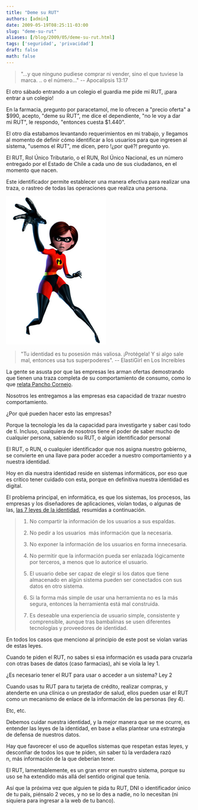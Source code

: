 ```yaml
---
title: "Deme su RUT"
authors: [admin]
date: 2009-05-19T08:25:11-03:00
slug: "deme-su-rut"
aliases: [/blog/2009/05/deme-su-rut.html]
tags: ['seguridad', 'privacidad']
draft: false
math: false
---
```


> "\...y que ninguno pudiese comprar ni vender, sino el que tuviese la
> marca. .. o el número\..." -- Apocalipsis 13:17

El otro sábado entrando a un colegio el guardia me pide mi RUT, ¡para
entrar a un colegio!

En la farmacia, pregunto por paracetamol, me lo ofrecen a "precio
oferta" a $990, acepto, "deme su RUT", me dice el dependiente, "no
le voy a dar mi RUT", le respondo, "entonces cuesta \$1.440".

El otro día estabamos levantando requerimientos en mi trabajo, y
llegamos al momento de definir cómo identificar a los usuarios para que
ingresen al sistema, "usemos el RUT", me dicen, pero !¿por qué?!
pregunto yo.

El RUT, Rol Único Tributario, o el RUN, Rol Único Nacional, es un número
entregado por el Estado de Chile a cada uno de sus ciudadanos, en el
momento que nacen.

Este identificador permite establecer una manera efectiva para realizar
una traza, o rastreo de todas las operaciones que realiza una persona.

![](elastic-girl.jpg)

> "Tu identidad es tu posesión más valiosa. ¡Protégela! Y si algo sale
> mal, entonces usa tus superpoderes". -- ElastiGirl en Los Increibles

La gente se asusta por que las empresas les arman ofertas demostrando
que tienen una traza completa de su comportamiento de consumo, como lo
que [relata Pancho
Cornejo](http://vivaelocio.blogspot.com/2009/05/que-susto.html).

Nosotros les entregamos a las empresas esa capacidad de trazar nuestro
comportamiento.

¿Por qué pueden hacer esto las empresas?

Porque la tecnología les da la capacidad para investigarte y saber casi
todo de tí. Incluso, cualquiera de nosotros tiene el poder de saber
mucho de cualquier persona, sabiendo su RUT, o algún identificador
personal

El RUT, o RUN, o cualquier identificador que nos asigna nuestro
gobierno, se convierte en una llave para poder acceder a nuestro
comportamiento y a nuestra identidad.

Hoy en día nuestra identidad reside en sistemas informáticos, por eso
que es crítico tener cuidado con esta, porque en definitiva nuestra
identidad es digital.

El problema principal, en informática, es que los sistemas, los
procesos, las empresas y los diseñadores de aplicaciones, violan todas,
o algunas de las, [las 7 leyes de la identidad](http://eternallyoptimistic.com/2008/08/27/laws-of-identity-pamela-style/),
resumidas a continuación.

> 1.  No compartir la información de los usuarios a sus espaldas.
>
> 2.  No pedir a los usuarios  más información que la necesaria.
>
> 3.  No exponer la información de los usuarios en forma innecesaria.
>
> 4.  No permitir que la información pueda ser enlazada lógicamente por
>     terceros, a menos que lo autorice el usuario.
>
> 5.  El usuario debe ser capaz de elegir si los datos que tiene
>     almacenado en algún sistema pueden ser conectados con sus datos en
>     otro sistema.
>
> 6.  Si la forma más simple de usar una herramienta no es la más
>     segura, entonces la herramienta está mal construida.
>
> 7.  Es deseable una experiencia de usuario simple, consistente y
>     comprensible, aunque tras bambalinas se usen diferentes
>     tecnologías y proveedores de identidad.


En todos los casos que menciono al principio de este post se violan
varias de estas leyes.

Cuando te piden el RUT, no sabes si esa información es usada para
cruzarla con otras bases de datos (caso farmacias), ahi se viola la ley
1.

¿Es necesario tener el RUT para usar o acceder a un sistema? Ley 2

Cuando usas tu RUT para tu tarjeta de crédito, realizar compras, y
atenderte en una clínica o un prestador de salud, ellos pueden usar el
RUT como un mecanismo de enlace de la información de las personas (ley
4).

Etc, etc.

Debemos cuidar nuestra identidad, y la mejor manera que se me ocurre, es
entender las leyes de la identidad, en base a ellas plantear una
estrategia de defensa de nuestros datos.

Hay que favorecer el uso de aquellos sistemas que respetan estas leyes,
y desconfiar de todos los que te piden, sin saber tú la verdadera razó\
n, más información de la que deberían tener.

El RUT, lamentablemente, es un gran error en nuestro sistema, porque su
uso se ha extendido más allá del sentido original que tenía.

Así que la próxima vez que alguien te pida tu RUT, DNI o identificador
único de tu país, piénsalo 2 veces, y no se lo des a nadie, no lo
necesitan (ni siquiera para ingresar a la web de tu banco).

